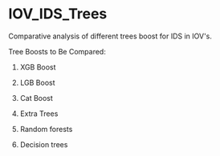 # IOV_IDS_Trees
Comparative analysis of different trees boost for IDS in IOV's.

Tree Boosts to Be Compared:
1. XGB Boost

2. LGB Boost

3. Cat Boost

4. Extra Trees

5. Random forests

6. Decision trees
